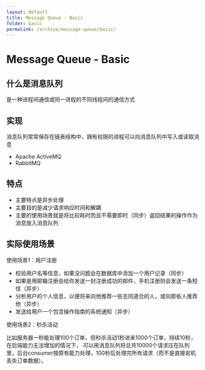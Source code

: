 ```yaml
---
layout: default
title: Message Queue - Basic
folder: basic
permalink: /archive/message-queue/basic/
---
```


# Message Queue - Basic

## 什么是消息队列
是一种进程间通信或同一进程的不同线程间的通信方式

## 实现
消息队列常常保存在链表结构中，拥有权限的进程可以向消息队列中写入或读取消息

- Apache ActiveMQ
- RabbitMQ

## 特点
- 主要特点是异步处理
- 主要目的是减少请求响应时间和解耦
- 主要的使用场景就是将比较耗时而且不需要即时（同步）返回结果的操作作为消息放入消息队列

## 实际使用场景

使用场景1：用户注册

- 校验用户名等信息，如果没问题会在数据库中添加一个用户记录（同步）
- 如果是用邮箱注册会给你发送一封注册成功的邮件，手机注册则会发送一条短信（异步）
- 分析用户的个人信息，以便将来向他推荐一些志同道合的人，或向那些人推荐他（异步）
- 发送给用户一个包含操作指南的系统通知（异步）

使用场景2：秒杀活动

比如服务器一秒能处理100个订单，但秒杀活动1秒进来1000个订单，持续10秒，在后端能力无法增加的情况下，
可以用消息队列将总共10000个请求压在队列里，后台consumer按原有能力处理，100秒后处理完所有请求（而不是直接宕机丢失订单数据）。
